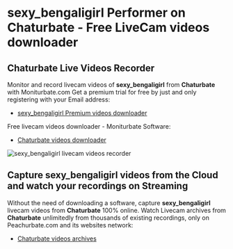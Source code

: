 # sexy_bengaligirl Performer on Chaturbate - Free LiveCam videos downloader

## Chaturbate Live Videos Recorder

Monitor and record livecam videos of **sexy_bengaligirl** from **Chaturbate** with Moniturbate.com
Get a premium trial for free by just and only registering with your Email address:
* [sexy_bengaligirl Premium videos downloader](https://moniturbate.com/request-demo-licence-key.html)

Free livecam videos downloader - Moniturbate Software:
* [Chaturbate videos downloader](https://moniturbate.com/moniturbate-download-software.html)

![sexy_bengaligirl livecam videos recorder](https://peachurnet.com/templates/moniturbate-software.png)


## Capture sexy_bengaligirl videos from the Cloud and watch your recordings on Streaming

Without the need of downloading a software, capture **sexy_bengaligirl** livecam videos from **Chaturbate** 100% online.
Watch Livecam archives from **Chaturbate** unlimitedly from thousands of existing recordings, only on Peachurbate.com and its websites network:
* [Chaturbate videos archives](https://peachurnet.com/)